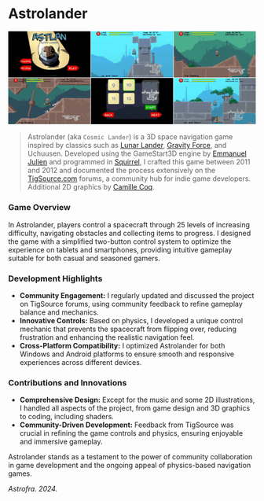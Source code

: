 # Astrolander

[![hero image](img/astlan-hero.png)](img/astlan-hires.png)

> Astrolander (aka `Cosmic Lander`) is a 3D space navigation game inspired by classics such as [Lunar Lander](https://en.wikipedia.org/wiki/Lunar_Lander_(1979_video_game)), [Gravity Force](https://www.lemonamiga.com/games/details.php?id=1196), and Uchuusen. Developed using the GameStart3D engine by [Emmanuel Julien](https://github.com/ejulien/) and programmed in [Squirrel](https://github.com/albertodemichelis/squirrel), I crafted this game between 2011 and 2012 and documented the process extensively on the [TigSource.com](https://forums.tigsource.com/index.php?topic=20609.0) forums, a community hub for indie game developers.<br>
Additional 2D graphics by [Camille Coq](https://camillecee.weebly.com/).

### Game Overview

In Astrolander, players control a spacecraft through 25 levels of increasing difficulty, navigating obstacles and collecting items to progress. I designed the game with a simplified two-button control system to optimize the experience on tablets and smartphones, providing intuitive gameplay suitable for both casual and seasoned gamers.

### Development Highlights

- **Community Engagement:** I regularly updated and discussed the project on TigSource forums, using community feedback to refine gameplay balance and mechanics.
- **Innovative Controls:** Based on physics, I developed a unique control mechanic that prevents the spacecraft from flipping over, reducing frustration and enhancing the realistic navigation feel.
- **Cross-Platform Compatibility:** I optimized Astrolander for both Windows and Android platforms to ensure smooth and responsive experiences across different devices.

### Contributions and Innovations

- **Comprehensive Design:** Except for the music and some 2D illustrations, I handled all aspects of the project, from game design and 3D graphics to coding, including shaders.
- **Community-Driven Development:** Feedback from TigSource was crucial in refining the game controls and physics, ensuring enjoyable and immersive gameplay.

Astrolander stands as a testament to the power of community collaboration in game development and the ongoing appeal of physics-based navigation games.

_Astrofra. 2024._
